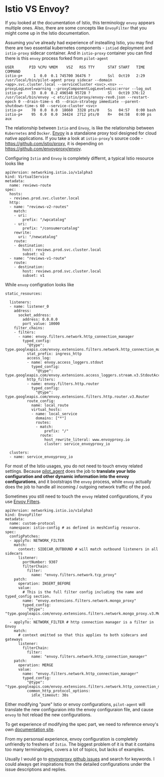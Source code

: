 # Istio VS Envoy?


If you looked at the documentation of Istio, this terminology `envoy` appears multiple ones. Also, there are some concepts like `EnvoyFilter`  that you might come up in the Istio documentation.

Assuming you've already had experience of instealling Istio, you may find there are two essential kubernetes components - `istiod` deployment and `istio-proxy` sidecar container. And in `istio-proxy` container you can find  there is this `envoy` process forked from `pilot-agent`

```
USER       PID %CPU %MEM    VSZ   RSS TTY      STAT START   TIME COMMAND
istio-p+     1  0.0  0.1 745700 36476 ?        Ssl  Oct19   2:29 /usr/local/bin/pilot-agent proxy sidecar --domain <app>.svc.cluster.local --serviceCluster <svc>.<ns> --proxyLogLevel=warning --proxyComponentLogLevel=misc:error --log_out
istio-p+    33  8.0  0.2 496548 95728 ?        Sl   Oct19 376:12 /usr/local/bin/envoy -c etc/istio/proxy/envoy-rev0.json --restart-epoch 0 --drain-time-s 45 --drain-strategy immediate --parent-shutdown-time-s 60 --service-cluster <svc>
istio-p+    78  0.0  0.0  18660  3328 pts/0    Ss   04:57   0:00 bash
istio-p+    95  0.0  0.0  34424  2712 pts/0    R+   04:58   0:00 ps aux
```
The relationship between `Istio` and `Envoy`, is like the relationship between `Kubernetes` and `Docker`. [Envoy](https://www.envoyproxy.io/) is a standalone proxy tool designed for cloud native applications. If you take a look at `istio-proxy`'s source code - https://github.com/istio/proxy, it is depending on https://github.com/envoyproxy/envoy.

Configuring `Istio` and `Envoy` is completely differnt, a typical Istio resource looks like

```
apiVersion: networking.istio.io/v1alpha3
kind: VirtualService
metadata:
  name: reviews-route
spec:
  hosts:
  - reviews.prod.svc.cluster.local
  http:
  - name: "reviews-v2-routes"
    match:
    - uri:
        prefix: "/wpcatalog"
    - uri:
        prefix: "/consumercatalog"
    rewrite:
      uri: "/newcatalog"
    route:
    - destination:
        host: reviews.prod.svc.cluster.local
        subset: v2
  - name: "reviews-v1-route"
    route:
    - destination:
        host: reviews.prod.svc.cluster.local
        subset: v1
```

While `envoy` configration looks like

```
static_resources:

  listeners:
  - name: listener_0
    address:
      socket_address:
        address: 0.0.0.0
        port_value: 10000
    filter_chains:
    - filters:
      - name: envoy.filters.network.http_connection_manager
        typed_config:
          "@type": type.googleapis.com/envoy.extensions.filters.network.http_connection_manager.v3.HttpConnectionManager
          stat_prefix: ingress_http
          access_log:
          - name: envoy.access_loggers.stdout
            typed_config:
              "@type": type.googleapis.com/envoy.extensions.access_loggers.stream.v3.StdoutAccessLog
          http_filters:
          - name: envoy.filters.http.router
            typed_config:
              "@type": type.googleapis.com/envoy.extensions.filters.http.router.v3.Router
          route_config:
            name: local_route
            virtual_hosts:
            - name: local_service
              domains: ["*"]
              routes:
              - match:
                  prefix: "/"
                route:
                  host_rewrite_literal: www.envoyproxy.io
                  cluster: service_envoyproxy_io

  clusters:
  - name: service_envoyproxy_io
```

For most of the Istio usages, you do not need to touch envoy related settings. Because 
[pilot_agent](https://github.com/istio/istio/tree/master/pilot/cmd/pilot-agent) does the job to **translate your Istio configuration and other dynamic information into the envoy configurations**, and it bootstraps the `envoy` process, while `envoy` actually does the job to handle all incoming / outgoing network traffic of the pod.

Sometimes you still need to touch the `envoy` related configurations, if you use [Envoy Filters](https://istio.io/latest/docs/reference/config/networking/envoy-filter/).

```
apiVersion: networking.istio.io/v1alpha3
kind: EnvoyFilter
metadata:
  name: custom-protocol
  namespace: istio-config # as defined in meshConfig resource.
spec:
  configPatches:
  - applyTo: NETWORK_FILTER
    match:
      context: SIDECAR_OUTBOUND # will match outbound listeners in all sidecars
      listener:
        portNumber: 9307
        filterChain:
          filter:
            name: "envoy.filters.network.tcp_proxy"
    patch:
      operation: INSERT_BEFORE
      value:
        # This is the full filter config including the name and typed_config section.
        name: "envoy.extensions.filters.network.mongo_proxy"
        typed_config:
          "@type": "type.googleapis.com/envoy.extensions.filters.network.mongo_proxy.v3.MongoProxy"
          ...
  - applyTo: NETWORK_FILTER # http connection manager is a filter in Envoy
    match:
      # context omitted so that this applies to both sidecars and gateways
      listener:
        filterChain:
          filter:
            name: "envoy.filters.network.http_connection_manager"
    patch:
      operation: MERGE
      value:
        name: "envoy.filters.network.http_connection_manager"
        typed_config:
          "@type": "type.googleapis.com/envoy.extensions.filters.network.http_connection_manager.v3.HttpConnectionManager"
          common_http_protocol_options:
            idle_timeout: 30s
```

Either modifying "pure" Istio or envoy configurations, `pilot-agent` will translate the new configuraion into the envoy configuraion file, and cause `envoy` to hot reload the new configurations.


To get experience of modifying the spec part, we need to reference envoy's own [documentation site](https://www.envoyproxy.io/docs/envoy/latest/).

From my personsal experience, envoy configuration is completely unfriendly to freshers of `Istio`. The biggest problem of it is that it contains too many terminalogies, covers a lot of topics, but lacks of examples. 

Usually I would go to [envoyproxy github issues](https://github.com/envoyproxy/envoy/issues) and search for keywords. I could always get inspirations from the detailed configurations under the issue descriptions and replies.